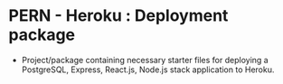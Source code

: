 # PERN - Heroku : Deployment package

- Project/package containing necessary starter files for deploying a PostgreSQL, Express, React.js, Node.js stack application to Heroku.
